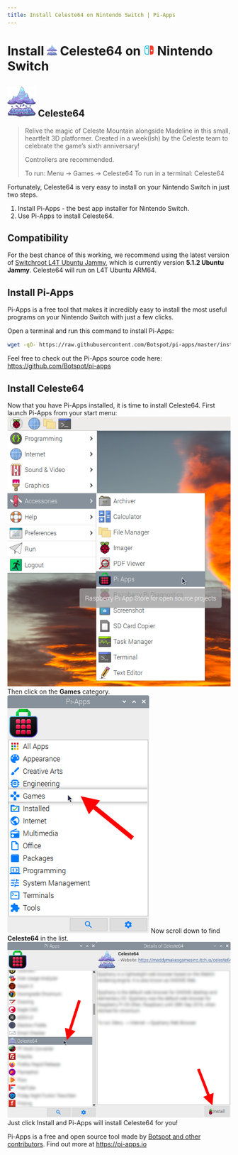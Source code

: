 ```yaml
---
title: Install Celeste64 on Nintendo Switch | Pi-Apps
---
```

<div class="simple-install-content content">

# Install <img src="/img/app-icons/Celeste64/icon-64.png" height=24> Celeste64 on <img src=/img/other-icons/switch-icon.svg height=24> Nintendo Switch

## <img src="/img/app-icons/Celeste64/icon-64.png"> Celeste64
> Relive the magic of Celeste Mountain alongside Madeline in this small, heartfelt 3D platformer.
> Created in a week(ish) by the Celeste team to celebrate the game’s sixth anniversary!
> 
> Controllers are recommended.
> 
> To run: Menu -> Games -> Celeste64
> To run in a terminal: Celeste64

Fortunately, Celeste64 is very easy to install on your Nintendo Switch in just two steps.
1. Install Pi-Apps - the best app installer for Nintendo Switch.
2. Use Pi-Apps to install Celeste64.
</div>
<div class="simple-install-content content">

## Compatibility
For the best chance of this working, we recommend using the latest version of [Switchroot L4T Ubuntu Jammy](https://wiki.switchroot.org/wiki/linux/l4t-ubuntu-jammy-installation-guide), which is currently version **5.1.2 Ubuntu Jammy**.
Celeste64 will run on L4T Ubuntu ARM64.
</div>
<div class="simple-install-content content">

## Install Pi-Apps

Pi-Apps is a free tool that makes it incredibly easy to install the most useful programs on your Nintendo Switch with just a few clicks.

Open a terminal and run this command to install Pi-Apps:
```bash
wget -qO- https://raw.githubusercontent.com/Botspot/pi-apps/master/install | bash
```
Feel free to check out the Pi-Apps source code here: https://github.com/Botspot/pi-apps
</div>
<div class="simple-install-content content">

## Install Celeste64

Now that you have Pi-Apps installed, it is time to install Celeste64.
First launch Pi-Apps from your start menu:
<img src="/img/start-menu.png">
Then click on the <b>Games</b> category.
<img src="/img/category-selections/Games.png">
Now scroll down to find <b>Celeste64</b> in the list.
<img src="/img/app-icons/Celeste64/app-selection.png">
Just click Install and Pi-Apps will install Celeste64 for you!
</div>
<div class="simple-install-content content">

Pi-Apps is a free and open source tool made by [Botspot and other contributors](/about/#contributors). Find out more at https://pi-apps.io
</div>
